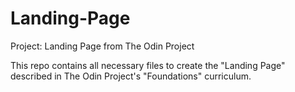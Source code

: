 # Landing-Page

Project: Landing Page from The Odin Project

This repo contains all necessary files to create the "Landing Page" described in The Odin Project's "Foundations" curriculum.
